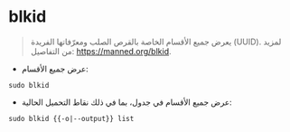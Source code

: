# blkid

> يعرض جميع الأقسام الخاصة بالقرص الصلب ومعرّفاتها الفريدة (UUID).
> لمزيد من التفاصيل: <https://manned.org/blkid>.

- عرض جميع الأقسام:

`sudo blkid`

- عرض جميع الأقسام في جدول، بما في ذلك نقاط التحميل الحالية:

`sudo blkid {{-o|--output}} list`
